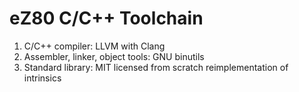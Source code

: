 # eZ80 C/C++ Toolchain

 1. C/C++ compiler: LLVM with Clang
 2. Assembler, linker, object tools: GNU binutils
 3. Standard library: MIT licensed from scratch reimplementation of intrinsics
